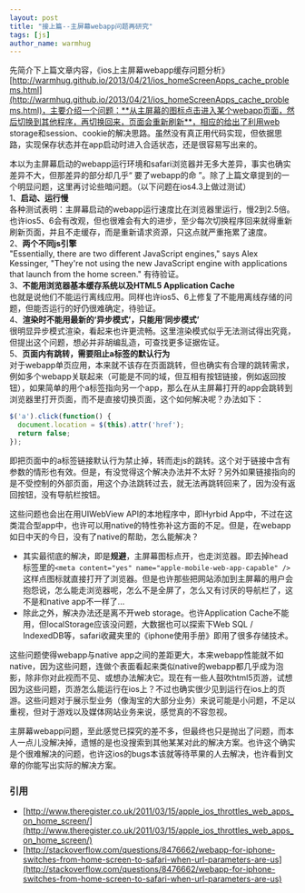 ```yaml
---
layout: post
title: "接上篇--主屏幕webapp问题再研究"
tags: [js]
author_name: warmhug
---
```


先简介下上篇文章内容，《ios上主屏幕webapp缓存问题分析》[http://warmhug.github.io/2013/04/21/ios_homeScreenApps_cache_problems.html](http://warmhug.github.io/2013/04/21/ios_homeScreenApps_cache_problems.html)，主要介绍一个问题：**从主屏幕的图标点击进入某个webapp页面，然后切换到其他程序，再切换回来，页面会重新刷新**，相应的给出了利用web storage和session、cookie的解决思路。虽然没有真正用代码实现，但依据思路，实现保存状态并在app启动时进入合适状态，还是很容易写出来的。

本以为主屏幕启动的webapp运行环境和safari浏览器并无多大差异，事实也确实差异不大，但那差异的部分却几乎“ 要了webapp的命 ”。除了上篇文章提到的一个明显问题，这里再讨论些暗问题。（以下问题在ios4.3上做过测试）  
1、**启动、运行慢**   
各种测试表明：主屏幕启动的webapp运行速度比在浏览器里运行，慢2到2.5倍。也许ios5、6会有改观，但也很难会有大的进步，至少每次切换程序回来就得重新刷新页面，并且不走缓存，而是重新请求资源，只这点就严重拖累了速度。  
2、**两个不同js引擎**  
"Essentially, there are two different JavaScript engines," says Alex Kessinger, "They're not using the new JavaScript engine with applications that launch from the home screen." 有待验证。  
3、**不能用浏览器基本缓存系统以及HTML5 Application Cache**  
也就是说他们不能运行离线应用。同样也许ios5、6上修复了不能用离线存储的问题，但能否运行的好仍很难确定，待验证。  
4、**渲染时不能用最新的‘异步模式’，只能用‘同步模式’**  
很明显异步模式渲染，看起来也许更流畅。这里渲染模式似乎无法测试得出究竟，但提出这个问题，想必并非胡编乱造，可查找更多证据佐证。  
5、**页面内有跳转，需要阻止a标签的默认行为**  
对于webapp单页应用，本来就不该存在页面跳转，但也确实有合理的跳转需求，例如多个webapp关联起来（可能是不同的域，但互相有按钮链接，例如返回按钮），如果简单的用个a标签指向另一个app，那么在从主屏幕打开的app会跳转到浏览器里打开页面，而不是直接切换页面，这个如何解决呢？办法如下：  

```js
$('a').click(function() {
  document.location = $(this).attr('href');
  return false;
});
```

即把页面中的a标签链接默认行为禁止掉，转而走js的跳转。这个对于链接中含有参数的情形也有效。但是，有没觉得这个解决办法并不太好？另外如果链接指向的是不受控制的外部页面，用这个办法跳转过去，就无法再跳转回来了，因为没有返回按钮，没有导航栏按钮。

这些问题也会出在用UIWebView API的本地程序中，即Hyrbid App中，不过在这类混合型app中，也许可以用native的特性弥补这方面的不足。但是，在webapp如日中天的今日，没有了native的帮助，怎么能解决？  

- 其实最彻底的解决，即是**规避**，主屏幕图标点开，也走浏览器。即去掉head标签里的`<meta content="yes" name="apple-mobile-web-app-capable" />`这样点图标就直接打开了浏览器。但是也许那些把网站添加到主屏幕的用户会抱怨说，怎么能走浏览器呢，怎么不是全屏了，怎么又有讨厌的导航栏了，这不是和native app不一样了...  
- 除此之外，解决办法还是离不开web storage。也许Application Cache不能用，但localStorage应该没问题，大数据也可以探索下Web SQL / IndexedDB等，safari收藏夹里的《iphone使用手册》即用了很多存储技术。

这些问题使得webapp与native app之间的差距更大，本来webapp性能就不如native，因为这些问题，连做个表面看起来类似native的webapp都几乎成为泡影，除非你对此视而不见、或想办法解决它。现在有一些人鼓吹html5页游，试想因为这些问题，页游怎么能运行在ios上？不过也确实很少见到运行在ios上的页游。这些问题对于展示型业务（像淘宝的大部分业务）来说可能是小问题，不足以重视，但对于游戏以及媒体网站业务来说，感觉真的不容忽视。

主屏幕webapp问题，至此感觉已探究的差不多，但最终也只是抛出了问题，而本人一点儿没解决掉，遗憾的是也没搜索到其他某某对此的解决方案。也许这个确实是个很难解决的问题，也许这ios的bugs本该就等待苹果的人去解决，也许看到文章的你能写出实际的解决方案。

### 引用 
- [http://www.theregister.co.uk/2011/03/15/apple_ios_throttles_web_apps_on_home_screen/](http://www.theregister.co.uk/2011/03/15/apple_ios_throttles_web_apps_on_home_screen/)  
- [http://stackoverflow.com/questions/8476662/webapp-for-iphone-switches-from-home-screen-to-safari-when-url-parameters-are-us](http://stackoverflow.com/questions/8476662/webapp-for-iphone-switches-from-home-screen-to-safari-when-url-parameters-are-us)
